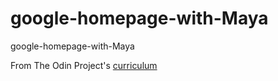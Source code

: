 # google-homepage-with-Maya
google-homepage-with-Maya

From The Odin Project's [curriculum](http://www.theodinproject.com/courses/web-development-101/lessons/html-css)

